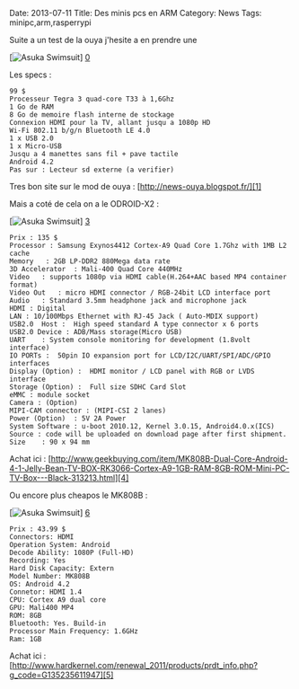 Date: 2013-07-11
Title: Des minis pcs en ARM
Category: News
Tags: minipc,arm,rasperrypi

[0]: http://bussiere.github.io/RapidNews/static/images/ouya-hand.jpeg "Grande Version"
[1]: http://news-ouya.blogspot.fr/
[2]: http://www.hardkernel.com/renewal_2011/products/prdt_info.php?g_code=G135235611947 "Grande Version"
[3]: http://bussiere.github.io/RapidNews/static/images/ODROID-X2.jpg "Grande Version"
[4]: http://www.geekbuying.com/item/MK808B-Dual-Core-Android-4-1-Jelly-Bean-TV-BOX-RK3066-Cortex-A9-1GB-RAM-8GB-ROM-Mini-PC-TV-Box---Black-313213.html "Grande Version"
[5]: http://www.hardkernel.com/renewal_2011/products/prdt_info.php?g_code=G135235611947
[6]: http://bussiere.github.io/RapidNews/static/images/MK808B.jpg "Grande Version"

Suite a un test de la ouya j'hesite a en prendre une


[![Asuka Swimsuit](http://bussiere.github.io/RapidNews/static/images/ouya-hand_thumb.jpg)] [0] 

Les specs :


	99 $
	Processeur Tegra 3 quad-core T33 à 1,6Ghz
	1 Go de RAM
	8 Go de memoire flash interne de stockage
	Connexion HDMI pour la TV, allant jusqu a 1080p HD
	Wi-Fi 802.11 b/g/n Bluetooth LE 4.0
	1 x USB 2.0
	1 x Micro-USB
	Jusqu a 4 manettes sans fil + pave tactile
	Android 4.2
	Pas sur : Lecteur sd externe (a verifier)


Tres bon site sur le mod de ouya : [http://news-ouya.blogspot.fr/][1]






Mais a coté de cela on a le ODROID-X2 :


[![Asuka Swimsuit](http://bussiere.github.io/RapidNews/static/images/ODROID-X2.jpg)] [3] 


	Prix : 135 $
	Processor :	Samsung Exynos4412 Cortex-A9 Quad Core 1.7Ghz with 1MB L2 cache
	Memory	 : 2GB LP-DDR2 880Mega data rate
	3D Accelerator	: Mali-400 Quad Core 440MHz
	Video	: supports 1080p via HDMI cable(H.264+AAC based MP4 container format)
	Video Out	: micro HDMI connector / RGB-24bit LCD interface port
	Audio	: Standard 3.5mm headphone jack and microphone jack
	HDMI : Digital
	LAN	: 10/100Mbps Ethernet with RJ-45 Jack ( Auto-MDIX support) 
	USB2.0  Host : 	High speed standard A type connector x 6 ports
	USB2.0 Device :	ADB/Mass storage(Micro USB)
	UART	: System console monitoring for development (1.8volt interface)
	IO PORTs :	50pin IO expansion port for LCD/I2C/UART/SPI/ADC/GPIO interfaces
	Display (Option) :	HDMI monitor / LCD panel with RGB or LVDS interface
	Storage (Option) :	Full size SDHC Card Slot
	eMMC : module socket
	Camera : (Option)	
	MIPI-CAM connector : (MIPI-CSI 2 lanes)
	Power (Option)	: 5V 2A Power
	System Software	: u-boot 2010.12, Kernel 3.0.15, Android4.0.x(ICS)
	Source : code will be uploaded on download page after first shipment.
	Size 	: 90 x 94 mm 





Achat ici : [http://www.geekbuying.com/item/MK808B-Dual-Core-Android-4-1-Jelly-Bean-TV-BOX-RK3066-Cortex-A9-1GB-RAM-8GB-ROM-Mini-PC-TV-Box---Black-313213.html][4]


Ou encore plus cheapos le MK808B :


[![Asuka Swimsuit](http://bussiere.github.io/RapidNews/static/images/MK808B_thumb.jpg)] [6] 



	Prix : 43.99 $
	Connectors: HDMI
	Operation System: Android
	Decode Ability: 1080P (Full-HD)
	Recording: Yes
	Hard Disk Capacity: Extern 
	Model Number: MK808B
	OS: Android 4.2
	Connetor: HDMI 1.4
	CPU: Cortex A9 dual core
	GPU: Mali400 MP4
	ROM: 8GB
	Bluetooth: Yes. Build-in
	Processor Main Frequency: 1.6GHz
	Ram: 1GB




Achat ici : [http://www.hardkernel.com/renewal_2011/products/prdt_info.php?g_code=G135235611947][5]
